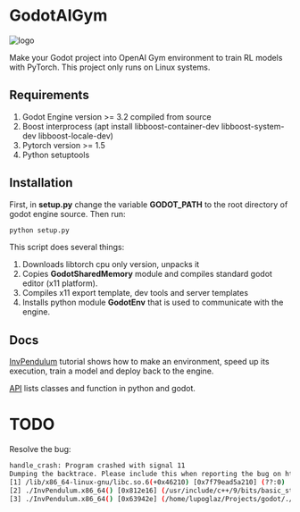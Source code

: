 # GodotAIGym
![logo](docs/Fig/GodotGymLogo.png)


Make your Godot project into OpenAI Gym environment to train RL models with PyTorch. This project only runs on Linux systems.

## Requirements
1. Godot Engine version >= 3.2 compiled from source
2. Boost interprocess (apt install libboost-container-dev libboost-system-dev libboost-locale-dev)
3. Pytorch version >= 1.5
4. Python setuptools

## Installation
First, in **setup.py** change the variable **GODOT_PATH** to the root directory of godot engine source. Then run:
```bash
python setup.py
```
This script does several things:
1. Downloads libtorch cpu only version, unpacks it
2. Copies **GodotSharedMemory** module and compiles standard godot editor (x11 platform).
3. Compiles x11 export template, dev tools and server templates
4. Installs python module **GodotEnv** that is used to communicate with the engine.

## Docs
[InvPendulum](https://lupoglaz.github.io/GodotGymAI/tutorial_basic.html)
tutorial shows how to make an environment, speed up its execution, train a model and deploy back to the engine.

[API](https://lupoglaz.github.io/GodotGymAI/API.html) lists classes and function in python and godot.

# TODO
Resolve the bug: 
```bash
handle_crash: Program crashed with signal 11
Dumping the backtrace. Please include this when reporting the bug on https://github.com/godotengine/godot/issues
[1] /lib/x86_64-linux-gnu/libc.so.6(+0x46210) [0x7f79ead5a210] (??:0)
[2] ./InvPendulum.x86_64() [0x812e16] (/usr/include/c++/9/bits/basic_string.h:2301)
[3] ./InvPendulum.x86_64() [0x63942e] (/home/lupoglaz/Projects/godot/./core/os/memory.h:119)
```



